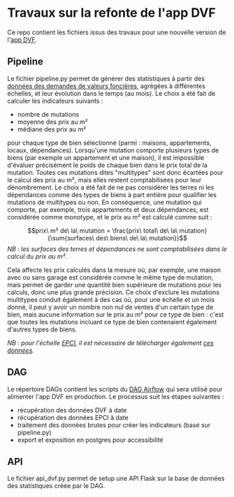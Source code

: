 # Travaux sur la refonte de l'app DVF
Ce repo contient les fichiers issus des travaux pour une nouvelle version de l'[app DVF](https://app.dvf.etalab.gouv.fr/).

## Pipeline
Le fichier pipeline.py permet de générer des statistiques à partir des [données des demandes de valeurs foncières](https://files.data.gouv.fr/geo-dvf/latest/csv/), agrégées à différentes échelles, et leur évolution dans le temps (au mois). Le choix a été fait de calculer les indicateurs suivants :
* nombre de mutations
* moyenne des prix au m²
* médiane des prix au m²

pour chaque type de bien sélectionné (parmi : maisons, appartements, locaux, dépendances). Lorsqu'une mutation comporte plusieurs types de biens (par exemple un appartement et une maison), il est impossible d'évaluer précisément le poids de chaque bien dans le prix total de la mutation. Toutes ces mutations dites "multitypes" sont donc écartées pour le calcul des prix au m², mais elles restent comptabilisées pour leur dénombrement. Le choix a été fait de ne pas considérer les terres ni les dépendances comme des types de biens à part entière pour qualifier les mutations de multitypes ou non. En conséquence, une mutation qui comporte, par exemple, trois appartements et deux dépendances, est considérée comme monotype, et le prix au m² est calculé comme suit :

$$prix\ m² de\ la\ mutation = \frac{prix\ total\ de\ la\ mutation}{\sum{surfaces\ des\ biens\ de\ la\ mutation}}$$
_NB : les surfaces des terres et dépendances ne sont comptabilisées dans le calcul du prix au m²._

Cela affecte les prix calculés dans la mesure où, par exemple, une maison avec ou sans garage est considérée comme le même type de mutation, mais permet de garder une quantité bien supérieure de mutations pour les calculs, donc une plus grande précision. Ce choix d'exclure les mutations multitypes conduit également à des cas où, pour une échelle et un mois donné, il peut y avoir un nombre non nul de ventes d'un certain type de bien, mais aucune information sur le prix au m² pour ce type de bien : c'est que toutes les mutations incluant ce type de bien contenaient également d'autres types de biens.

_NB : pour l'échelle [EPCI](https://www.collectivites-locales.gouv.fr/institutions/les-epci), il est nécessaire de télécharger également [ces données](https://www.collectivites-locales.gouv.fr/institutions/liste-et-composition-des-epci-fiscalite-propre)._

## DAG
Le répertoire DAGs contient les scripts du [DAG Airflow](https://airflow.apache.org/docs/apache-airflow/stable/concepts/dags.html) qui sera utilisé pour alimenter l'app DVF en production. Le processus suit les étapes suivantes :
* récupération des données DVF à date
* récupération des données EPCI à date
* traitement des données brutes pour créer les indicateurs (basé sur pipeline.py)
* export et exposition en postgres pour accessibilité

## API
Le fichier api_dvf.py permet de setup une API Flask sur la base de données des statistiques créée par le DAG.